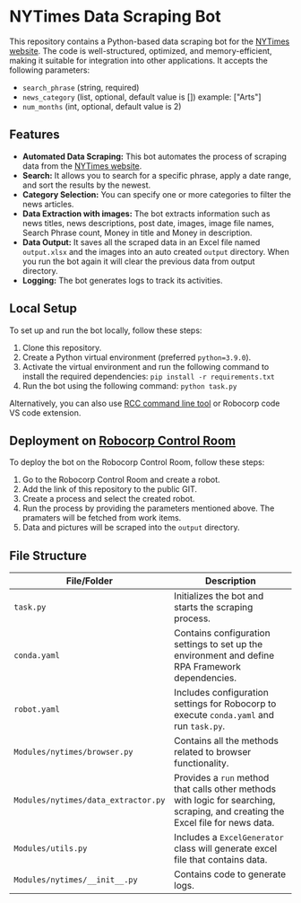 # NYTimes Data Scraping Bot

This repository contains a Python-based data scraping bot for the [NYTimes website](https://www.nytimes.com/). The code is well-structured, optimized, and memory-efficient, making it suitable for integration into other applications. It accepts the following parameters:

- `search_phrase` (string, required)
- `news_category` (list, optional, default value is []) example: ["Arts"]
- `num_months` (int, optional, default value is 2)

## Features

- **Automated Data Scraping:** This bot automates the process of scraping data from the [NYTimes website](https://www.nytimes.com/).
- **Search:** It allows you to search for a specific phrase, apply a date range, and sort the results by the newest.
- **Category Selection:** You can specify one or more categories to filter the news articles.
- **Data Extraction with images:** The bot extracts information such as news titles, news descriptions, post date, images, image file names, Search Phrase count, Money in title and Money in description.
- **Data Output:** It saves all the scraped data in an Excel file named `output.xlsx` and the images into an auto created `output` directory. When you run the bot again it will clear the previous data from output directory.
- **Logging:** The bot generates logs to track its activities.

## Local Setup

To set up and run the bot locally, follow these steps:

1. Clone this repository.
2. Create a Python virtual environment (preferred `python=3.9.0`).
3. Activate the virtual environment and run the following command to install the required dependencies: `pip install -r requirements.txt`
4. Run the bot using the following command: `python task.py`


Alternatively, you can also use [RCC command line tool](https://robocorp.com/docs/rcc/installation) or Robocorp code VS code extension.

## Deployment on [Robocorp Control Room](https://cloud.robocorp.com/)

To deploy the bot on the Robocorp Control Room, follow these steps:

1. Go to the Robocorp Control Room and create a robot.
2. Add the link of this repository to the public GIT.
3. Create a process and select the created robot.
4. Run the process by providing the parameters mentioned above. The pramaters will be fetched from work items.
5. Data and pictures will be scraped into the `output` directory.

## File Structure

| File/Folder                                      | Description                                                                                                                     |
| ------------------------------------------------- |---------------------------------------------------------------------------------------------------------------------------------|
| `task.py`                                        | Initializes the bot and starts the scraping process.                                                                            |
| `conda.yaml`                                    | Contains configuration settings to set up the environment and define RPA Framework dependencies.                                |
| `robot.yaml`                                    | Includes configuration settings for Robocorp to execute `conda.yaml` and run `task.py`.                                         |
| `Modules/nytimes/browser.py`                   | Contains all the methods related to browser functionality.                                                                      |
| `Modules/nytimes/data_extractor.py`           | Provides a `run` method that calls other methods with logic for searching, scraping, and creating the Excel file for news data. |
| `Modules/utils.py`                             | Includes a `ExcelGenerator` class will generate excel file that contains data.                                                  |
| `Modules/nytimes/__init__.py`                | Contains code to generate logs.                                                                                                 |













